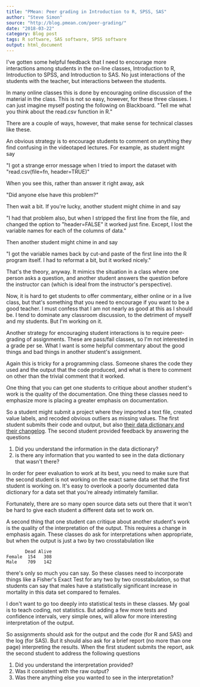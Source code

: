 ```yaml
---
title: "PMean: Peer grading in Introduction to R, SPSS, SAS"
author: "Steve Simon"
source: "http://blog.pmean.com/peer-grading/"
date: "2018-03-22"
category: Blog post
tags: R software, SAS software, SPSS software
output: html_document
---
```


I've gotten some helpful feedback that I need to encourage more
interactions among students in the on-line classes, Introduction to R,
Introduction to SPSS, and Introduction to SAS. No just interactions of
the students with the teacher, but interactions between the students.

In many online classes this is done by encouraging online discussion of
the material in the class. This is not so easy, however, for these three
classes. I can just imagine myself posting the following on Blackboard.
"Tell me what you think about the read.csv function in R."

There are a couple of ways, however, that make sense for technical
classes like these.

<!---More--->

An obvious strategy is to encourage students to comment on anything they
find confusing in the videotaped lectures. For example, as student might
say

"I got a strange error message when I tried to import the dataset with
"read.csv(file=fn, header=TRUE)"

When you see this, rather than answer it right away, ask

"Did anyone else have this problem?"

Then wait a bit. If you're lucky, another student might chime in and say

"I had that problem also, but when I stripped the first line from the
file, and changed the option to "header=FALSE" it worked just fine.
Except, I lost the variable names for each of the columns of data."

Then another student might chime in and say

"I got the variable names back by cut-and paste of the first line into
the R program itself. I had to reformat a bit, but it worked nicely."

That's the theory, anyway. It mimics the situation in a class where one
person asks a question, and another student answers the question before
the instructor can (which is ideal from the instructor's perspective).

Now, it is hard to get students to offer commentary, either online or in
a live class, but that's something that you need to encourage if you
want to be a good teacher. I must confess that I am not nearly as good
at this as I should be. I tend to dominate any classroom discussion, to
the detriment of myself and my students. But I'm working on it.

Another strategy for encouraging student interactions is to require
peer-grading of assignments. These are pass/fail classes, so I'm not
interested in a grade per se. What I want is some helpful commentary
about the good things and bad things in another student's assignment.

Again this is tricky for a programming class. Someone shares the code
they used and the output that the code produced, and what is there to
comment on other than the trivial comment that it worked.

One thing that you can get one students to critique about another
student's work is the quality of the documentation. One thing these
classes need to emphasize more is placing a greater emphasis on
documentation.

So a student might submit a project where they imported a text file,
created value labels, and recoded obvious outliers as missing values.
The first student submits their code and output, but also [their data
dictionary and their changelog](../changes-to-classes/index.html). The
second student provided feedback by answering the questions

1.  Did you understand the information in the data dictionary?
2.  is there any information that you wanted to see in the data
    dictionary that wasn't there?

In order for peer evaluation to work at its best, you need to make sure
that the second student is not working on the exact same data set that
the first student is working on. It's easy to overlook a poorly
documented data dictionary for a data set that you're already intimately
familiar.

Fortunately, there are so many open source data sets out there that it
won't be hard to give each student a different data set to work on.

A second thing that one student can critique about another student's
work is the quality of the interpretation of the output. This requires a
change in emphasis again. These classes do ask for interpretations when
appropriate, but when the output is just a two by two crosstabulation
like

           Dead Alive
    Female  154   308
    Male    709   142

there's only so much you can say. So these classes need to incorporate
things like a Fisher's Exact Test for any two by two crosstabulation, so
that students can say that males have a statistically significant
increase in mortality in this data set compared to females.

I don't want to go too deeply into statistical tests in these classes.
My goal is to teach coding, not statistics. But adding a few more tests
and confidence intervals, very simple ones, will allow for more
interesting interpretation of the output.

So assignments should ask for the output and the code (for R and SAS)
and the log (for SAS). But it should also ask for a brief report (no
more than one page) interpreting the results. When the first student
submits the report, ask the second student to address the following
questions

1.  Did you understand the interpretation provided?
2.  Was it consistent with the raw output?
3.  Was there anything else you wanted to see in the interpretation?



